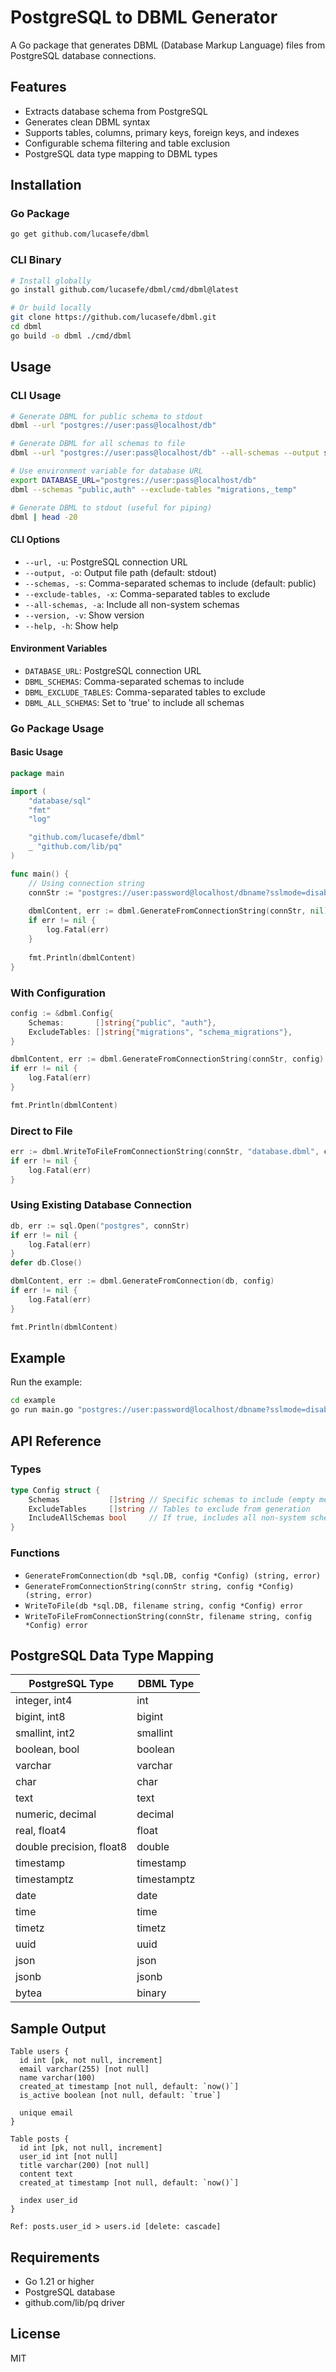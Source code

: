 # PostgreSQL to DBML Generator

A Go package that generates DBML (Database Markup Language) files from PostgreSQL database connections.

## Features

- Extracts database schema from PostgreSQL
- Generates clean DBML syntax
- Supports tables, columns, primary keys, foreign keys, and indexes
- Configurable schema filtering and table exclusion
- PostgreSQL data type mapping to DBML types

## Installation

### Go Package
```bash
go get github.com/lucasefe/dbml
```

### CLI Binary
```bash
# Install globally
go install github.com/lucasefe/dbml/cmd/dbml@latest

# Or build locally
git clone https://github.com/lucasefe/dbml.git
cd dbml
go build -o dbml ./cmd/dbml
```

## Usage

### CLI Usage

```bash
# Generate DBML for public schema to stdout
dbml --url "postgres://user:pass@localhost/db"

# Generate DBML for all schemas to file
dbml --url "postgres://user:pass@localhost/db" --all-schemas --output schema.dbml

# Use environment variable for database URL
export DATABASE_URL="postgres://user:pass@localhost/db"
dbml --schemas "public,auth" --exclude-tables "migrations,_temp"

# Generate DBML to stdout (useful for piping)
dbml | head -20
```

#### CLI Options
- `--url, -u`: PostgreSQL connection URL
- `--output, -o`: Output file path (default: stdout)
- `--schemas, -s`: Comma-separated schemas to include (default: public)
- `--exclude-tables, -x`: Comma-separated tables to exclude
- `--all-schemas, -a`: Include all non-system schemas
- `--version, -v`: Show version
- `--help, -h`: Show help

#### Environment Variables
- `DATABASE_URL`: PostgreSQL connection URL
- `DBML_SCHEMAS`: Comma-separated schemas to include
- `DBML_EXCLUDE_TABLES`: Comma-separated tables to exclude
- `DBML_ALL_SCHEMAS`: Set to 'true' to include all schemas

### Go Package Usage

#### Basic Usage

```go
package main

import (
    "database/sql"
    "fmt"
    "log"

    "github.com/lucasefe/dbml"
    _ "github.com/lib/pq"
)

func main() {
    // Using connection string
    connStr := "postgres://user:password@localhost/dbname?sslmode=disable"
    
    dbmlContent, err := dbml.GenerateFromConnectionString(connStr, nil)
    if err != nil {
        log.Fatal(err)
    }
    
    fmt.Println(dbmlContent)
}
```

### With Configuration

```go
config := &dbml.Config{
    Schemas:       []string{"public", "auth"},
    ExcludeTables: []string{"migrations", "schema_migrations"},
}

dbmlContent, err := dbml.GenerateFromConnectionString(connStr, config)
if err != nil {
    log.Fatal(err)
}

fmt.Println(dbmlContent)
```

### Direct to File

```go
err := dbml.WriteToFileFromConnectionString(connStr, "database.dbml", config)
if err != nil {
    log.Fatal(err)
}
```

### Using Existing Database Connection

```go
db, err := sql.Open("postgres", connStr)
if err != nil {
    log.Fatal(err)
}
defer db.Close()

dbmlContent, err := dbml.GenerateFromConnection(db, config)
if err != nil {
    log.Fatal(err)
}

fmt.Println(dbmlContent)
```

## Example

Run the example:

```bash
cd example
go run main.go "postgres://user:password@localhost/dbname?sslmode=disable" output.dbml
```

## API Reference

### Types

```go
type Config struct {
    Schemas           []string // Specific schemas to include (empty means all non-system schemas)
    ExcludeTables     []string // Tables to exclude from generation
    IncludeAllSchemas bool     // If true, includes all non-system schemas
}
```

### Functions

- `GenerateFromConnection(db *sql.DB, config *Config) (string, error)`
- `GenerateFromConnectionString(connStr string, config *Config) (string, error)`
- `WriteToFile(db *sql.DB, filename string, config *Config) error`
- `WriteToFileFromConnectionString(connStr, filename string, config *Config) error`

## PostgreSQL Data Type Mapping

| PostgreSQL Type | DBML Type |
|----------------|-----------|
| integer, int4 | int |
| bigint, int8 | bigint |
| smallint, int2 | smallint |
| boolean, bool | boolean |
| varchar | varchar |
| char | char |
| text | text |
| numeric, decimal | decimal |
| real, float4 | float |
| double precision, float8 | double |
| timestamp | timestamp |
| timestamptz | timestamptz |
| date | date |
| time | time |
| timetz | timetz |
| uuid | uuid |
| json | json |
| jsonb | jsonb |
| bytea | binary |

## Sample Output

```dbml
Table users {
  id int [pk, not null, increment]
  email varchar(255) [not null]
  name varchar(100)
  created_at timestamp [not null, default: `now()`]
  is_active boolean [not null, default: `true`]

  unique email
}

Table posts {
  id int [pk, not null, increment]
  user_id int [not null]
  title varchar(200) [not null]
  content text
  created_at timestamp [not null, default: `now()`]

  index user_id
}

Ref: posts.user_id > users.id [delete: cascade]
```

## Requirements

- Go 1.21 or higher
- PostgreSQL database
- github.com/lib/pq driver

## License

MIT